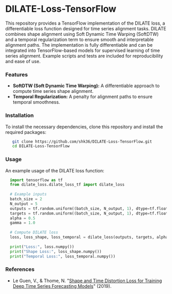 # DILATE-Loss-TensorFlow
This repository provides a TensorFlow implementation of the DILATE loss, a differentiable loss function designed for time series alignment tasks. DILATE combines shape alignment using Soft Dynamic Time Warping (SoftDTW) and a temporal regularization term to ensure smooth and interpretable alignment paths. The implementation is fully differentiable and can be integrated into TensorFlow-based models for supervised learning of time series alignment. Example scripts and tests are included for reproducibility and ease of use.


### Features
- **SoftDTW (Soft Dynamic Time Warping):** A differentiable approach to compute time series shape alignment.
- **Temporal Regularization:** A penalty for alignment paths to ensure temporal smoothness.


### Installation
To install the necessary dependencies, clone this repository and install the required packages:
```bash
   git clone https://github.com/shk36/DILATE-Loss-TensorFlow.git
   cd DILATE-Loss-TensorFlow
```

### Usage
An example usage of the DILATE loss function:
```python
  import tensorflow as tf
  from dilate_loss.dilate_loss_tf import dilate_loss
  
  # Example inputs
  batch_size = 2
  N_output = 5
  outputs = tf.random.uniform((batch_size, N_output, 1), dtype=tf.float32)
  targets = tf.random.uniform((batch_size, N_output, 1), dtype=tf.float32)
  alpha = 0.5
  gamma = 1.0
  
  # Compute DILATE loss
  loss, loss_shape, loss_temporal = dilate_loss(outputs, targets, alpha, gamma)
  
  print("Loss:", loss.numpy())
  print("Shape Loss:", loss_shape.numpy())
  print("Temporal Loss:", loss_temporal.numpy())
```

### References
- Le Guen, V., & Thome, N. "[Shape and Time Distortion Loss for Training Deep Time Series Forecasting Models](https://arxiv.org/abs/1909.09020)" (2019).
